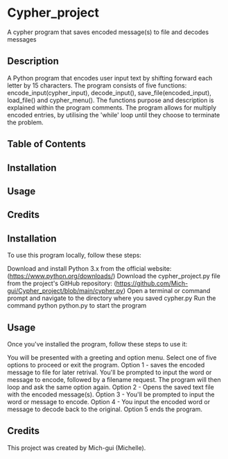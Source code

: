 # Cypher_project
A cypher program that saves encoded message(s) to file and decodes messages

## Description 
A Python program that encodes user input text by shifting forward each letter by 15 characters. The program consists of five functions: encode_input(cypher_input), decode_input(), save_file(encoded_input), load_file() and cypher_menu(). The functions purpose and description is explained within the program comments.  The program allows for multiply encoded entries, by utilising the 'while' loop until they choose to terminate the problem.

## Table of Contents
## Installation
## Usage
## Credits

## Installation 
To use this program locally, follow these steps:

Download and install Python 3.x from the official website: (https://www.python.org/downloads/) Download the cypher_project.py file from the project's GitHub repository: (https://github.com/Mich-gui/Cypher_project/blob/main/cypher.py)  Open a terminal or command prompt and navigate to the directory where you saved cypher.py Run the command python python.py to start the program

## Usage 
Once you've installed the program, follow these steps to use it:

You will be presented with a greeting and option menu. Select one of five options to proceed or exit the program. Option 1 - saves the encoded message to file for later retrival. You'll be prompted to input the word or message to encode, followed by a filename request. The program will then loop and ask the same option again. Option 2 - Opens the saved text file with the encoded message(s). Option 3 -  You'll be prompted to input the word or message to encode. Option 4 - You input the encoded word or message to decode back to the original. Option 5 ends the program. 

## Credits 
This project was created by Mich-gui (Michelle). 
